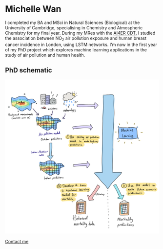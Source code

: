 # Michelle Wan
I completed my BA and MSci in Natural Sciences (Biological) at the University of Cambridge, specialising in Chemistry and Atmospheric Chemistry for my final year. During my MRes with the [AI4ER CDT](https://ai4er-cdt.esc.cam.ac.uk), I studied the association between NO<sub>2</sub> air pollution exposure and human breast cancer incidence in London, using LSTM networks. I'm now in the first year of my PhD project which explores machine learning applications in the study of air pollution and human health.

## PhD schematic
<p>
<a href="https://michellewl.github.io/images/PhD-schematic.png">
<img border="0" alt="PhD schematic" src="/images/PhD-schematic.png" width="1000">
</a>
</p>

[Contact me](https://michellewl.github.io/about/contact-me.html)
